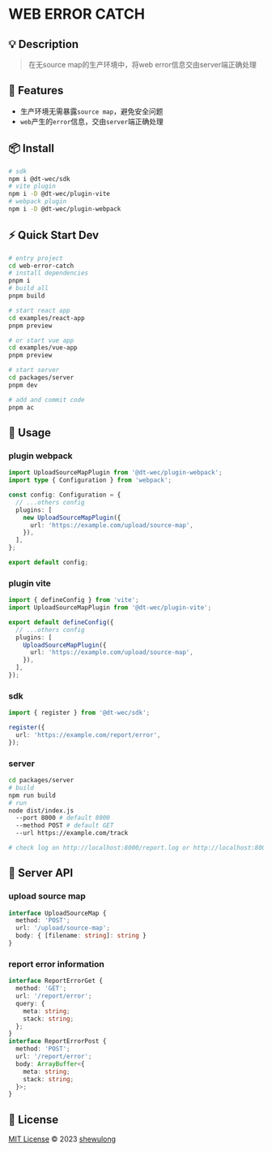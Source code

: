 # WEB ERROR CATCH

## 💡 Description

> 在无source map的生产环境中，将web error信息交由server端正确处理

## 🚀 Features

- 生产环境无需暴露`source map`，避免安全问题
- `web`产生的`error`信息，交由`server`端正确处理

## 📦 Install

```bash
# sdk
npm i @dt-wec/sdk
# vite plugin
npm i -D @dt-wec/plugin-vite
# webpack plugin
npm i -D @dt-wec/plugin-webpack
```

## ⚡ Quick Start Dev

```bash
# entry project
cd web-error-catch
# install dependencies
pnpm i
# build all
pnpm build

# start react app
cd examples/react-app
pnpm preview

# or start vue app
cd examples/vue-app
pnpm preview

# start server
cd packages/server
pnpm dev

# add and commit code
pnpm ac
```

## 🦄 Usage

### plugin webpack

```ts
import UploadSourceMapPlugin from '@dt-wec/plugin-webpack';
import type { Configuration } from 'webpack';

const config: Configuration = {
  // ...others config
  plugins: [
    new UploadSourceMapPlugin({
      url: 'https://example.com/upload/source-map',
    }),
  ],
};

export default config;
```

### plugin vite

```ts
import { defineConfig } from 'vite';
import UploadSourceMapPlugin from '@dt-wec/plugin-vite';

export default defineConfig({
  // ...others config
  plugins: [
    UploadSourceMapPlugin({
      url: 'https://example.com/upload/source-map',
    }),
  ],
});
```

### sdk

```ts
import { register } from '@dt-wec/sdk';

register({
  url: 'https://example.com/report/error',
});
```

### server

```bash
cd packages/server
# build
npm run build
# run
node dist/index.js
  --port 8000 # default 8000
  --method POST # default GET
  --url https://example.com/track

# check log on http://localhost:8000/report.log or http://localhost:8000/report.json
```

## 🔑 Server API

### upload source map

```ts
interface UploadSourceMap {
  method: 'POST';
  url: '/upload/source-map';
  body: { [filename: string]: string }
}
```

### report error information

```ts
interface ReportErrorGet {
  method: 'GET';
  url: '/report/error';
  query: {
    meta: string;
    stack: string;
  };
}
interface ReportErrorPost {
  method: 'POST';
  url: '/report/error';
  body: ArrayBuffer<{
    meta: string;
    stack: string;
  }>;
}
```

## 📄 License

[MIT License](https://gitlab.com/shewulong/web-error-catch/blob/master/LICENSE.md) © 2023 [shewulong](https://gitlab.com/shewulong)
